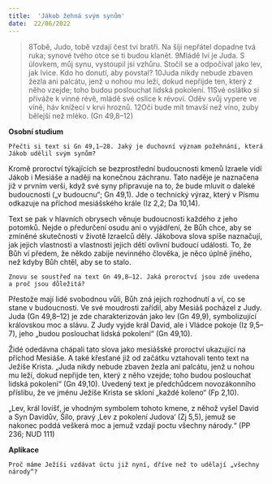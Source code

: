 ```yaml
---
title:  'Jákob žehná svým synům'
date:  22/06/2022
---
```


> <p></p>
> 8Tobě, Judo, tobě vzdají čest tví bratři. Na šíji nepřátel dopadne tvá ruka; synové tvého otce se ti budou klanět. 9Mládě lví je Juda. S úlovkem, můj synu, vystoupil jsi vzhůru. Stočil se a odpočíval jako lev, jak lvice. Kdo ho donutí, aby povstal? 10Juda nikdy nebude zbaven žezla ani palcátu, jenž u nohou mu leží, dokud nepřijde ten, který z něho vzejde; toho budou poslouchat lidská pokolení. 11Své oslátko si přiváže k vinné révě, mládě své oslice k révoví. Oděv svůj vypere ve víně, háv knížecí v krvi hroznů. 12Oči bude mít tmavší než víno, zuby bělejší než mléko. (Gn 49,8–12)

**Osobní studium**

`Přečti si text si Gn 49,1–28. Jaký je duchovní význam požehnání, která Jákob udělil svým synům?`

Kromě proroctví týkajících se bezprostřední budoucnosti kmenů Izraele vidí Jákob i Mesiáše a naději na konečnou záchranu. Tato naděje je naznačena již v prvním verši, když své syny připravuje na to, že bude mluvit o daleké budoucnosti („v budoucnu“; Gn 49,1). Jde o technický výraz, který v Písmu odkazuje na příchod mesiášského krále (Iz 2,2; Da 10,14).

Text se pak v hlavních obrysech věnuje budoucnosti každého z jeho potomků. Nejde o předurčení osudu ani o vyjádření, že Bůh chce, aby se zmíněné skutečnosti v životě Izraelců děly. Jákobova slova spíše naznačují, jak jejich vlastnosti a vlastnosti jejich dětí ovlivní budoucí události. To, že Bůh ví předem, že někdo zabije nevinného člověka, je něco úplně jiného, než kdyby Bůh chtěl, aby se to stalo.

`Znovu se soustřeď na text Gn 49,8–12. Jaká proroctví jsou zde uvedena a proč jsou důležitá?`

Přestože mají lidé svobodnou vůli, Bůh zná jejich rozhodnutí a ví, co se stane v budoucnosti. Ve své moudrosti zařídil, aby Mesiáš pocházel z Judy. Juda (Gn 49,8–12) je zde charakterizován jako lev (Gn 49,9), symbolizující královskou moc a slávu. Z Judy vyjde král David, ale i Vládce pokoje (Iz 9,5–7), jeho „budou poslouchat lidská pokolení“ (Gn 49,10).

Židé odedávna chápali tato slova jako mesiášské proroctví ukazující na příchod Mesiáše. A také křesťané již od začátku vztahovali tento text na Ježíše Krista. „Juda nikdy nebude zbaven žezla ani palcátu, jenž u nohou mu leží, dokud nepřijde ten, který z něho vzejde; toho budou poslouchat lidská pokolení“ (Gn 49,10). Uvedený text je předchůdcem novozákonního příslibu, že ve jménu Ježíše Krista se skloní „každé koleno“ (Fp 2,10).

„Lev, král lovišť, je vhodným symbolem tohoto kmene, z něhož vyšel David a Syn Davidův, Šílo, pravý ‚Lev z pokolení Judova‘ (Zj 5,5), jemuž se nakonec poddá veškerá moc a jemuž vzdají poctu všechny národy.“ (PP 236; NUD 111)

**Aplikace**

`Proč máme Ježíši vzdávat úctu již nyní, dříve než to udělají „všechny národy“?`
